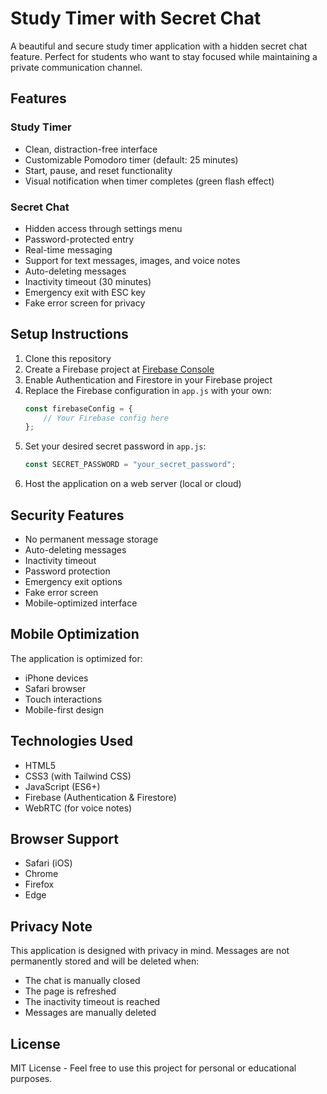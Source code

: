 # Study Timer with Secret Chat

A beautiful and secure study timer application with a hidden secret chat feature. Perfect for students who want to stay focused while maintaining a private communication channel.

## Features

### Study Timer
- Clean, distraction-free interface
- Customizable Pomodoro timer (default: 25 minutes)
- Start, pause, and reset functionality
- Visual notification when timer completes (green flash effect)

### Secret Chat
- Hidden access through settings menu
- Password-protected entry
- Real-time messaging
- Support for text messages, images, and voice notes
- Auto-deleting messages
- Inactivity timeout (30 minutes)
- Emergency exit with ESC key
- Fake error screen for privacy

## Setup Instructions

1. Clone this repository
2. Create a Firebase project at [Firebase Console](https://console.firebase.google.com/)
3. Enable Authentication and Firestore in your Firebase project
4. Replace the Firebase configuration in `app.js` with your own:
   ```javascript
   const firebaseConfig = {
       // Your Firebase config here
   };
   ```
5. Set your desired secret password in `app.js`:
   ```javascript
   const SECRET_PASSWORD = "your_secret_password";
   ```
6. Host the application on a web server (local or cloud)

## Security Features

- No permanent message storage
- Auto-deleting messages
- Inactivity timeout
- Password protection
- Emergency exit options
- Fake error screen
- Mobile-optimized interface

## Mobile Optimization

The application is optimized for:
- iPhone devices
- Safari browser
- Touch interactions
- Mobile-first design

## Technologies Used

- HTML5
- CSS3 (with Tailwind CSS)
- JavaScript (ES6+)
- Firebase (Authentication & Firestore)
- WebRTC (for voice notes)

## Browser Support

- Safari (iOS)
- Chrome
- Firefox
- Edge

## Privacy Note

This application is designed with privacy in mind. Messages are not permanently stored and will be deleted when:
- The chat is manually closed
- The page is refreshed
- The inactivity timeout is reached
- Messages are manually deleted

## License

MIT License - Feel free to use this project for personal or educational purposes. 